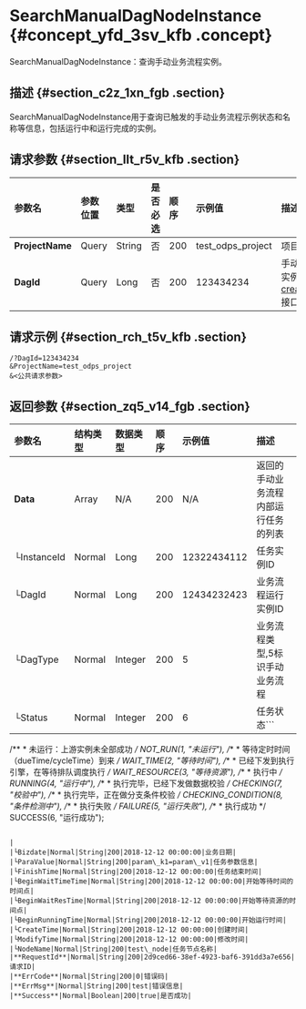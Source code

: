 # SearchManualDagNodeInstance {#concept_yfd_3sv_kfb .concept}

SearchManualDagNodeInstance：查询手动业务流程实例。

## 描述 {#section_c2z_1xn_fgb .section}

SearchManualDagNodeInstance用于查询已触发的手动业务流程示例状态和名称等信息，包括运行中和运行完成的实例。

## 请求参数 {#section_llt_r5v_kfb .section}

|参数名|参数位置|类型|是否必选|顺序|示例值|描述|
|:--|:---|:-|:---|:-|:--|:-|
|**ProjectName**|Query|String|否|200|test\_odps\_project|项目英文名称|
|**DagId**|Query|Long|否|200|123434234|手动业务流程运行实例ID，[createManualDag](cn.zh-CN/API参考/手动业务流程/CreateManualDag.md#)接口返回的值|

## 请求示例 {#section_rch_t5v_kfb .section}

```language-java
/?DagId=123434234
&ProjectName=test_odps_project
&<公共请求参数>
```

## 返回参数 {#section_zq5_v14_fgb .section}

|参数名|结构类型|数据类型|顺序|示例值|描述|
|:--|:---|:---|:-|:--|:-|
|**Data**|Array|N/A|200|N/A|返回的手动业务流程内部运行任务的列表|
|└InstanceId|Normal|Long|200|12322434112|任务实例ID|
|└DagId|Normal|Long|200|12434232423|业务流程运行实例ID|
|└DagType|Normal|Integer|200|5|业务流程类型,5标识手动业务流程|
|└Status|Normal|Integer|200|6|任务状态```
/** * 未运行：上游实例未全部成功 */ NOT_RUN(1, "未运行"), /** * 等待定时时间（dueTime/cycleTime）到来 */ WAIT_TIME(2, "等待时间"), /** * 已经下发到执行引擎，在等待排队调度执行 */ WAIT_RESOURCE(3, "等待资源"), /** * 执行中 */ RUNNING(4, "运行中"), /** * 执行完毕，已经下发做数据校验 */ CHECKING(7, "校验中"), /** * 执行完毕，正在做分支条件校验 */ CHECKING_CONDITION(8, "条件检测中"), /** * 执行失败 */ FAILURE(5, "运行失败"), /** * 执行成功 */ SUCCESS(6, "运行成功");
```

|
|└Bizdate|Normal|String|200|2018-12-12 00:00:00|业务日期|
|└ParaValue|Normal|String|200|param\_k1=param\_v1|任务参数信息|
|└FinishTime|Normal|String|200|2018-12-12 00:00:00|任务结束时间|
|└BeginWaitTimeTime|Normal|String|200|2018-12-12 00:00:00|开始等待时间的时间点|
|└BeginWaitResTime|Normal|String|200|2018-12-12 00:00:00|开始等待资源的时间点|
|└BeginRunningTime|Normal|String|200|2018-12-12 00:00:00|开始运行时间|
|└CreateTime|Normal|String|200|2018-12-12 00:00:00|创建时间|
|└ModifyTime|Normal|String|200|2018-12-12 00:00:00|修改时间|
|└NodeName|Normal|String|200|test\_node|任务节点名称|
|**RequestId**|Normal|String|200|2d9ced66-38ef-4923-baf6-391dd3a7e656|请求ID|
|**ErrCode**|Normal|String|200|0|错误码|
|**ErrMsg**|Normal|String|200|test|错误信息|
|**Success**|Normal|Boolean|200|true|是否成功|

